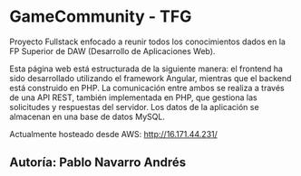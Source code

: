 # GameCommunity - TFG

Proyecto Fullstack enfocado a reunir todos los conocimientos dados en la FP Superior de DAW (Desarrollo de Aplicaciones Web).

Esta página web está estructurada de la siguiente manera: el frontend ha sido desarrollado utilizando el framework Angular, mientras que el backend está construido en PHP. La comunicación entre ambos se realiza a través de una API REST, también implementada en PHP, que gestiona las solicitudes y respuestas del servidor. Los datos de la aplicación se almacenan en una base de datos MySQL.

Actualmente hosteado desde AWS: http://16.171.44.231/

## Autoría: Pablo Navarro Andrés
